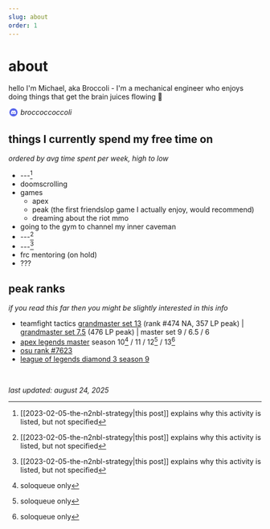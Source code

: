 ```yaml
---
slug: about
order: 1
---
```


# about

hello I'm Michael, aka Broccoli - I'm a mechanical engineer who enjoys doing things that get the brain juices flowing :slightly_smiling_face:


<img src="/images/icons/discord.png" alt="Discord" style="width: 20px; height: 20px; vertical-align: middle; position: relative; top: -2px; display: inline-block;"> *broccoccoccoli*


## things I currently spend my free time on
*ordered by avg time spent per week, high to low*

- ---[^1] <!--bp/sts-->
- doomscrolling
- games
    - apex
    - peak (the first friendslop game I actually enjoy, would recommend)
    - dreaming about the riot mmo
- going to the gym to channel my inner caveman
- ---[^1] <!--vl-->
- ---[^1] <!--ct-->
- frc mentoring (on hold)
- ???


## peak ranks
*if you read this far then you might be slightly interested in this info*
- teamfight tactics [grandmaster set 13](images/tftrank13.png) (rank \#474 NA, 357 LP peak) | [grandmaster set 7.5](images/tftrank.png) (476 LP peak) | master set 9 / 6.5 / 6 
- [apex legends master](images/apexrank.png) season 10[^2] / 11 / 12[^2] / 13[^2]
- [osu rank \#7623](https://osu.ppy.sh/users/5870537) 
- [league of legends diamond 3 season 9](https://www.op.gg/summoners/na/Broccoli-veg)

&nbsp;

*last updated: august 24, 2025*


[^1]: [[2023-02-05-the-n2nbl-strategy|this post]] explains why this activity is listed, but not specified
[^2]: soloqueue only